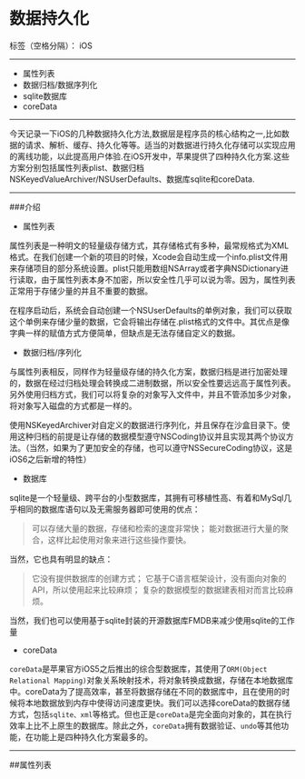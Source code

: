 ﻿# 数据持久化

标签（空格分隔）： iOS

---

 - 属性列表
 - 数据归档/数据序列化
 - sqlite数据库
 - coreData
 
----------
今天记录一下iOS的几种数据持久化方法,数据层是程序员的核心结构之一,比如数据的请求、解析、缓存、持久化等等。适当的对数据进行持久化存储可以实现应用的离线功能，以此提高用户体验.在iOS开发中，苹果提供了四种持久化方案.这些方案分别包括属性列表plist、数据归档NSKeyedValueArchiver/NSUserDefaults、数据库sqlite和coreData.

----------
###介绍
- 属性列表

属性列表是一种明文的轻量级存储方式，其存储格式有多种，最常规格式为XML格式。在我们创建一个新的项目的时候，Xcode会自动生成一个info.plist文件用来存储项目的部分系统设置。plist只能用数组NSArray或者字典NSDictionary进行读取，由于属性列表本身不加密，所以安全性几乎可以说为零。因为，属性列表正常用于存储少量的并且不重要的数据。

在程序启动后，系统会自动创建一个NSUserDefaults的单例对象，我们可以获取这个单例来存储少量的数据，它会将输出存储在.plist格式的文件中。其优点是像字典一样的赋值方式方便简单，但缺点是无法存储自定义的数据。

 - 数据归档/序列化

与属性列表相反，同样作为轻量级存储的持久化方案，数据归档是进行加密处理的，数据在经过归档处理会转换成二进制数据，所以安全性要远远高于属性列表。另外使用归档方式，我们可以将复杂的对象写入文件中，并且不管添加多少对象，将对象写入磁盘的方式都是一样的。

使用NSKeyedArchiver对自定义的数据进行序列化，并且保存在沙盒目录下。使用这种归档的前提是让存储的数据模型遵守NSCoding协议并且实现其两个协议方法。（当然，如果为了更加安全的存储，也可以遵守NSSecureCoding协议，这是iOS6之后新增的特性）

 - 数据库
 
sqlite是一个轻量级、跨平台的小型数据库，其拥有可移植性高、有着和MySql几乎相同的数据库语句以及无需服务器即可使用的优点：

> 可以存储大量的数据，存储和检索的速度非常快；
能对数据进行大量的聚合，这样比起使用对象来进行这些操作要快。

当然，它也具有明显的缺点：

> 它没有提供数据库的创建方式；
它基于C语言框架设计，没有面向对象的API，所以使用起来比较麻烦；
复杂的数据模型的数据建表相对而言比较麻烦。

当然，我们也可以使用基于sqlite封装的开源数据库FMDB来减少使用sqlite的工作量

 - coreData

`coreData`是苹果官方iOS5之后推出的综合型数据库，其使用了`ORM(Object Relational Mapping)`对象关系映射技术，将对象转换成数据，存储在本地数据库中。coreData为了提高效率，甚至将数据存储在不同的数据库中，且在使用的时候将本地数据放到内存中使得访问速度更快。我们可以选择coreData的数据存储方式，包括`sqlite、xml`等格式。但也正是`coreData`是完全面向对象的，其在执行效率上比不上原生的数据库。除此之外，`coreData`拥有数据验证、`undo`等其他功能，在功能上是四种持久化方案最多的。


----------


##属性列表

 
